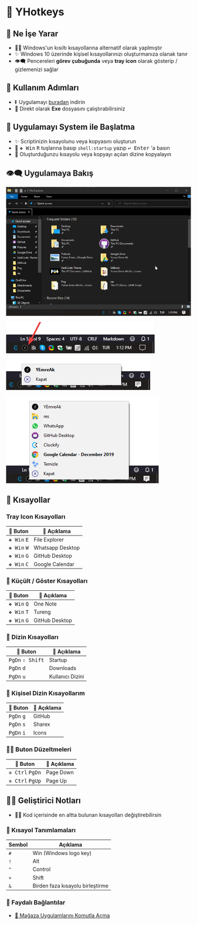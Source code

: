 # 💞 YHotkeys

## 🔰 Ne İşe Yarar

- 👮‍♂️ Windows'un kısıltı kısayollarına alternatif olarak yaplmıştır
- ✨ Windows 10 üzerinde kişisel kısayollarınızı oluşturmanıza olanak tanır
- 👁‍🗨 Pencereleri **görev çubuğunda** veya **tray icon** olarak gösterip / gizlemenizi sağlar

## 👣 Kullanım Adımları

- ⏬ Uygulamayı [buradan](https://github.com/yedhrab/YHotkeys/releases/download/1.0.0/YHotkeys.exe) indirin
- 🚩 Direkt olarak **Exe** dosyasını çalıştırabilirsiniz

## 🚩 Uygulamayı System ile Başlatma

- ✨ Scriptinizin kısayolunu veya kopyasını oluşturun
- 🎌 <kbd>❖ Win</kbd> <kbd>R</kbd> tuşlarına basıp `shell:startup` yazıp <kbd>↩ Enter</kbd> 'a
 basın
- 🚙 Oluşturduğunzu kısayolu veya kopyayı açılan dizine kopyalayın

## 👁‍🗨 Uygulamaya Bakış

![](res/usage.gif)

![](res/tray_bar.png)

![](res/default.png)

![](res/tray_menu.png)

## 💞 Kısayollar

### Tray Icon Kısayolları

| 🎹 Buton                      | 📑 Açıklama      |
| ----------------------------- | ---------------- |
| <kbd>❖ Win</kbd> <kbd>E</kbd> | File Explorer    |
| <kbd>❖ Win</kbd> <kbd>W</kbd> | Whatsapp Desktop |
| <kbd>❖ Win</kbd> <kbd>G</kbd> | GitHub Desktop   |
| <kbd>❖ Win</kbd> <kbd>C</kbd> | Google Calendar  |

### 👀 Küçült / Göster Kısayolları

| 🎹 Buton                      | 📑 Açıklama    |
| ----------------------------- | -------------- |
| <kbd>❖ Win</kbd> <kbd>Q</kbd> | One Note       |
| <kbd>❖ Win</kbd> <kbd>T</kbd> | Tureng         |
| <kbd>❖ Win</kbd> <kbd>G</kbd> | GitHub Desktop |


### 📂 Dizin Kısayolları

| 🎹 Buton                           | 📑 Açıklama      |
| ---------------------------------- | ---------------- |
| <kbd>PgDn</kbd> <kbd>⇧ Shift</kbd> | Startup          |
| <kbd>PgDn</kbd> <kbd>d</kbd>       | Downloads        |
| <kbd>PgDn</kbd> <kbd>u</kbd>       | Kullanıcı Dizini |

### 🌚 Kişisel Dizin Kısayollarım

| 🎹 Buton                     | 📑 Açıklama |
| ---------------------------- | ----------- |
| <kbd>PgDn</kbd> <kbd>g</kbd> | GitHub      |
| <kbd>PgDn</kbd> <kbd>s</kbd> | Sharex      |
| <kbd>PgDn</kbd> <kbd>i</kbd> | Icons       |

### 👨‍🔧 Buton Düzeltmeleri

| 🎹 Buton                          | 📑 Açıklama |
| --------------------------------- | ----------- |
| <kbd>✲ Ctrl</kbd> <kbd>PgDn</kbd> | Page Down   |
| <kbd>✲ Ctrl</kbd> <kbd>PgUp</kbd> | Page Up     |

## 👨‍💻 Geliştirici Notları

- 👨‍🔧 Kod içerisinde en altta bulunan kısayolları değiştirebilirsin

### 🍍 Kısayol Tanımlamaları

| Sembol | Açıklama                         |
| ------ | -------------------------------- |
| `#`    | Win (Windows logo key)           |
| `!`    | Alt                              |
| `^`    | Control                          |
| `+`    | Shift                            |
| `&`    | Birden faza kısayolu birleştirme |

### 🔗 Faydalı Bağlantılar

- [👜 Mağaza Uygulamlarını Komutla Açma](https://windows.yemreak.com/gelistirici-notlarim/magaza-uygulamlarini-komutla-acma)
